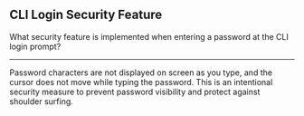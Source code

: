 ## CLI Login Security Feature

What security feature is implemented when entering a password at the CLI login prompt?

---

Password characters are not displayed on screen as you type, and the cursor does not move while typing the password. This is an intentional security measure to prevent password visibility and protect against shoulder surfing.


